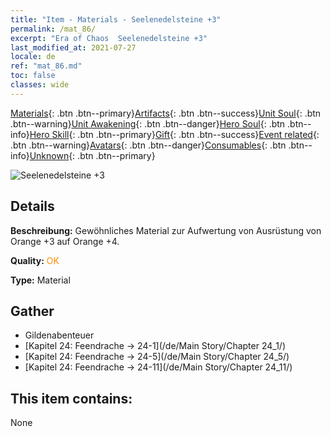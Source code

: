 ```yaml
---
title: "Item - Materials - Seelenedelsteine +3"
permalink: /mat_86/
excerpt: "Era of Chaos  Seelenedelsteine +3"
last_modified_at: 2021-07-27
locale: de
ref: "mat_86.md"
toc: false
classes: wide
---
```

 [Materials](/ItemsDE/){: .btn .btn--primary}[Artifacts](/ItemsDE/Artifacts/){: .btn .btn--success}[Unit Soul](/ItemsDE/UnitSoul/){: .btn .btn--warning}[Unit Awakening](/ItemsDE/UnitAwakening/){: .btn .btn--danger}[Hero Soul](/ItemsDE/HeroSoul/){: .btn .btn--info}[Hero Skill](/ItemsDE/HeroSkill/){: .btn .btn--primary}[Gift](/ItemsDE/Gift/){: .btn .btn--success}[Event related](/ItemsDE/Events/){: .btn .btn--warning}[Avatars](/ItemsDE/Avatars/){: .btn .btn--danger}[Consumables](/ItemsDE/Consumables/){: .btn .btn--info}[Unknown](/ItemsDE/Unknown/){: .btn .btn--primary}

 ![Seelenedelsteine +3](/images/t/i_cailiao_baoshi3.png)

## Details
 **Beschreibung:** Gewöhnliches Material zur Aufwertung von Ausrüstung von Orange +3 auf Orange +4.

 **Quality:** <span style="color: #FF8C00">OK</span>

 **Type:** Material

## Gather

*    Gildenabenteuer 
*    [Kapitel 24: Feendrache -> 24-1](/de/Main Story/Chapter 24_1/) 
*    [Kapitel 24: Feendrache -> 24-5](/de/Main Story/Chapter 24_5/) 
*    [Kapitel 24: Feendrache -> 24-11](/de/Main Story/Chapter 24_11/) 

## This item contains:

  None

